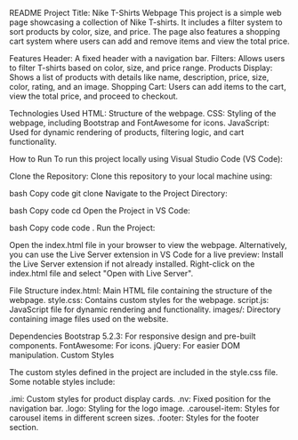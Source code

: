 README
Project Title: Nike T-Shirts Webpage
This project is a simple web page showcasing a collection of Nike T-shirts. It includes a filter system to sort products by color, size, and price. The page also features a shopping cart system where users can add and remove items and view the total price.

Features
Header: A fixed header with a navigation bar.
Filters: Allows users to filter T-shirts based on color, size, and price range.
Products Display: Shows a list of products with details like name, description, price, size, color, rating, and an image.
Shopping Cart: Users can add items to the cart, view the total price, and proceed to checkout.

Technologies Used
HTML: Structure of the webpage.
CSS: Styling of the webpage, including Bootstrap and FontAwesome for icons.
JavaScript: Used for dynamic rendering of products, filtering logic, and cart functionality.

How to Run
To run this project locally using Visual Studio Code (VS Code):

Clone the Repository:
Clone this repository to your local machine using:

bash
Copy code
git clone <repository-url>
Navigate to the Project Directory:

bash
Copy code
cd <project-directory>
Open the Project in VS Code:

bash
Copy code
code .
Run the Project:

Open the index.html file in your browser to view the webpage.
Alternatively, you can use the Live Server extension in VS Code for a live preview:
Install the Live Server extension if not already installed.
Right-click on the index.html file and select "Open with Live Server".

File Structure
index.html: Main HTML file containing the structure of the webpage.
style.css: Contains custom styles for the webpage.
script.js: JavaScript file for dynamic rendering and functionality.
images/: Directory containing image files used on the website.

Dependencies
Bootstrap 5.2.3: For responsive design and pre-built components.
FontAwesome: For icons.
jQuery: For easier DOM manipulation.
Custom Styles


The custom styles defined in the project are included in the style.css file. Some notable styles include:

.imi: Custom styles for product display cards.
.nv: Fixed position for the navigation bar.
.logo: Styling for the logo image.
.carousel-item: Styles for carousel items in different screen sizes.
.footer: Styles for the footer section.


